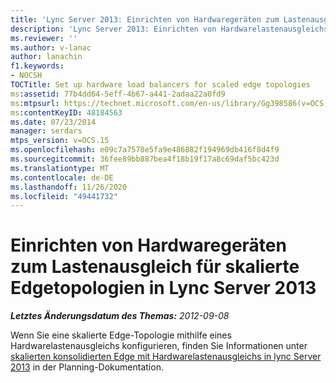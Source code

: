 ```yaml
---
title: 'Lync Server 2013: Einrichten von Hardwaregeräten zum Lastenausgleich für skalierte Edgetopologien'
description: 'Lync Server 2013: Einrichten von Hardwarelastenausgleichs für skalierte Edge-Topologien'
ms.reviewer: ''
ms.author: v-lanac
author: lanachin
f1.keywords:
- NOCSH
TOCTitle: Set up hardware load balancers for scaled edge topologies
ms:assetid: 77b4dd64-5eff-4b67-a441-2adaa22a0fd9
ms:mtpsurl: https://technet.microsoft.com/en-us/library/Gg398586(v=OCS.15)
ms:contentKeyID: 48184563
ms.date: 07/23/2014
manager: serdars
mtps_version: v=OCS.15
ms.openlocfilehash: e09c7a7578e5fa9e486882f194969db416f8d4f9
ms.sourcegitcommit: 36fee89bb887bea4f18b19f17a8c69daf5bc423d
ms.translationtype: MT
ms.contentlocale: de-DE
ms.lasthandoff: 11/26/2020
ms.locfileid: "49441732"
---
```

# <a name="set-up-hardware-load-balancers-for-scaled-edge-topologies-in-lync-server-2013"></a>Einrichten von Hardwaregeräten zum Lastenausgleich für skalierte Edgetopologien in Lync Server 2013

<div data-xmlns="http://www.w3.org/1999/xhtml">

<div class="topic" data-xmlns="http://www.w3.org/1999/xhtml" data-msxsl="urn:schemas-microsoft-com:xslt" data-cs="https://msdn.microsoft.com/">

<div data-asp="https://msdn2.microsoft.com/asp">



</div>

<div id="mainSection">

<div id="mainBody">

<span> </span>

_**Letztes Änderungsdatum des Themas:** 2012-09-08_

Wenn Sie eine skalierte Edge-Topologie mithilfe eines Hardwarelastenausgleichs konfigurieren, finden Sie Informationen unter [skalierten konsolidierten Edge mit Hardwarelastenausgleichs in lync Server 2013](lync-server-2013-scaled-consolidated-edge-with-hardware-load-balancers.md) in der Planning-Dokumentation.

</div>

<span> </span>

</div>

</div>

</div>

